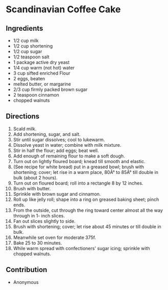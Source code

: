 # Scandinavian Coffee Cake

## Ingredients

* 1/2 cup milk
* 1/2 cup shortening
* 1/2 cup sugar
* 1/2 teaspoon salt
* 1 package active dry yeast
* 1/4 cup warm (not hot) water
* 3 cup sifted enriched Flour
* 2 eggs, beaten
* melted butter, or margarine
* 2/3 cup firmly packed brown sugar
* 2 teaspoon cinnamon
* chopped walnuts

## Directions

1. Scald milk.
2. Add shortening, sugar, and salt.
3. Stir until sugar dissolves; cool to lukewarm.
4. Dissolve yeast in water; combine with milk mixture.
5. Stir in half the flour; add eggs; beat well.
6. Add enough of remaining flour to make a soft dough.
7. Turn out on lightly floured board; knead till smooth and elastic.
8. (See recipe for white bread) put in a greased bowl; brush with shortening; cover; let rise in a warm place, 80Â° to 85Â° till double in bulk (about 2 hours).
9. Turn out on floured board; roll into a rectangle 8 by 12 inches.
10. Brush with butter.
11. Sprinkle with brown sugar and cinnamon.
12. Roll up like jelly roll; shape into a ring on greased baking sheet; pinch ends.
13. From the outside, cut through the ring toward center almost all the way through in 1- inch slices.
14. Fan out slices slightly to side.
15. Brush with shortening; cover; let rise about 45 minutes or till double in bulk.
16. Meanwhile set oven for moderate 375f.
17. Bake 25 to 30 minutes.
18. While warm spread with confectioners' sugar icing; sprinkle with chopped walnuts.

## Contribution

- Anonymous
